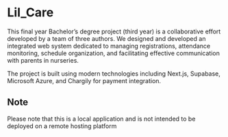 # Lil_Care

This final year Bachelor’s degree project (third year) is a collaborative effort developed by a team of three authors. We designed and developed an integrated web system dedicated to managing registrations, attendance monitoring, schedule organization, and facilitating effective communication with parents in nurseries.

The project is built using modern technologies including Next.js, Supabase, Microsoft Azure, and Chargily for payment integration.

## Note

Please note that this is a local application and is not intended to be deployed on a remote hosting platform
